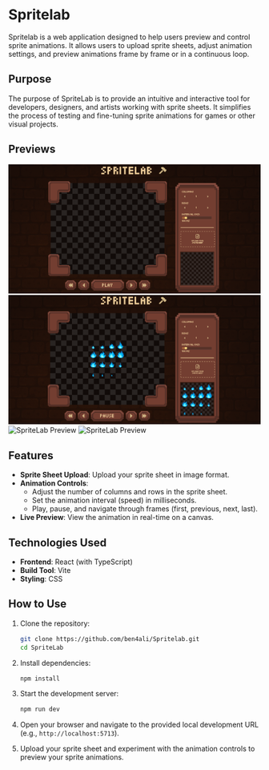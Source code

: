 # Spritelab

Spritelab is a web application designed to help users preview and control sprite animations. It allows users to upload sprite sheets, adjust animation settings, and preview animations frame by frame or in a continuous loop.

## Purpose

The purpose of SpriteLab is to provide an intuitive and interactive tool for developers, designers, and artists working with sprite sheets. It simplifies the process of testing and fine-tuning sprite animations for games or other visual projects.


## Previews

![SpriteLab Preview](previews/preview1.png)
![SpriteLab Preview](previews/preview2.png)
![SpriteLab Preview](previews/preview3.gif)
![SpriteLab Preview](previews/preview4.gif)

## Features

- **Sprite Sheet Upload**: Upload your sprite sheet in image format.
- **Animation Controls**:
  - Adjust the number of columns and rows in the sprite sheet.
  - Set the animation interval (speed) in milliseconds.
  - Play, pause, and navigate through frames (first, previous, next, last).
- **Live Preview**: View the animation in real-time on a canvas.

## Technologies Used

- **Frontend**: React (with TypeScript)
- **Build Tool**: Vite
- **Styling**: CSS

## How to Use

1. Clone the repository:

   ```bash
   git clone https://github.com/ben4ali/Spritelab.git
   cd SpriteLab
   ```

2. Install dependencies:

    ```bash
    npm install
    ```

3. Start the development server:

    ```bash
    npm run dev
    ```

4. Open your browser and navigate to the provided local development URL (e.g., `http://localhost:5713`).

5. Upload your sprite sheet and experiment with the animation controls to preview your sprite animations.
